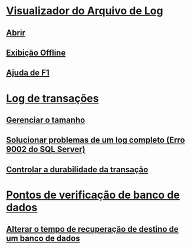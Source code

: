 # [Visualizador do Arquivo de Log](log-file-viewer.md)  
## [Abrir](open-log-file-viewer.md)  
## [Exibição Offline](view-offline-log-files.md)  
## [Ajuda de F1](log-file-viewer-f1-help.md)  
# [Log de transações](the-transaction-log-sql-server.md)  
## [Gerenciar o tamanho](manage-the-size-of-the-transaction-log-file.md)  
## [Solucionar problemas de um log completo (Erro 9002 do SQL Server)](troubleshoot-a-full-transaction-log-sql-server-error-9002.md)  
## [Controlar a durabilidade da transação](control-transaction-durability.md)  
# [Pontos de verificação de banco de dados](database-checkpoints-sql-server.md)  
## [Alterar o tempo de recuperação de destino de um banco de dados](change-the-target-recovery-time-of-a-database-sql-server.md)  
